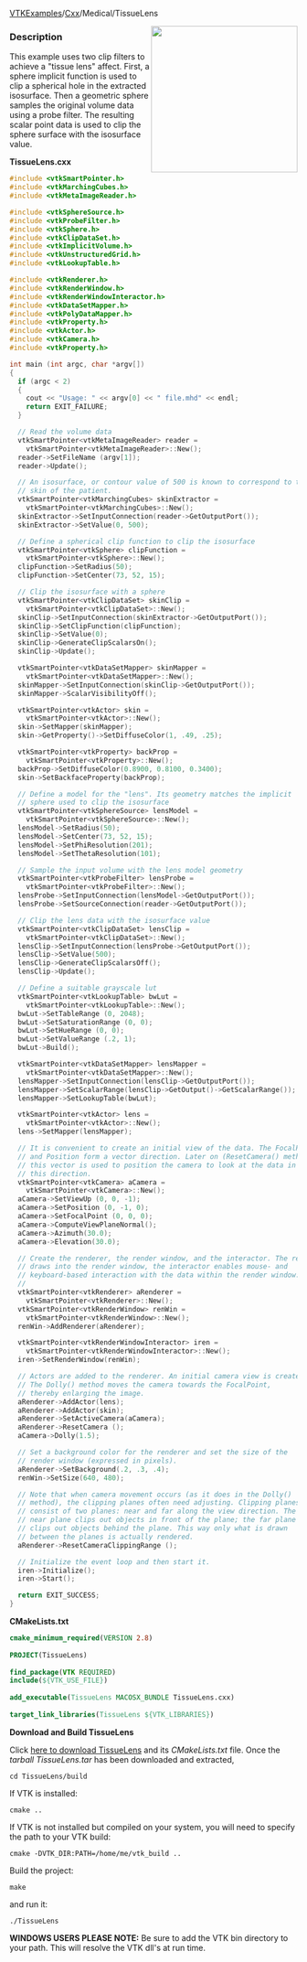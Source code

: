 [VTKExamples](Home)/[Cxx](Cxx)/Medical/TissueLens

<img align="right" src="https://github.com/lorensen/VTKExamples/raw/master/Testing/Baseline/Medical/TestTissueLens.png" width="256" />

### Description
This example uses two clip filters to achieve a "tissue lens" affect. First, a sphere implicit function is used to clip a spherical hole in the extracted isosurface. Then a geometric sphere samples the original volume data using a probe filter. The resulting scalar point data is used to clip the sphere surface with the isosurface value.

**TissueLens.cxx**
```c++
#include <vtkSmartPointer.h>
#include <vtkMarchingCubes.h>
#include <vtkMetaImageReader.h>

#include <vtkSphereSource.h>
#include <vtkProbeFilter.h>
#include <vtkSphere.h>
#include <vtkClipDataSet.h>
#include <vtkImplicitVolume.h>
#include <vtkUnstructuredGrid.h>
#include <vtkLookupTable.h>

#include <vtkRenderer.h>
#include <vtkRenderWindow.h>
#include <vtkRenderWindowInteractor.h>
#include <vtkDataSetMapper.h>
#include <vtkPolyDataMapper.h>
#include <vtkProperty.h>
#include <vtkActor.h>
#include <vtkCamera.h>
#include <vtkProperty.h>

int main (int argc, char *argv[])
{
  if (argc < 2)
  {
    cout << "Usage: " << argv[0] << " file.mhd" << endl;
    return EXIT_FAILURE;
  }

  // Read the volume data
  vtkSmartPointer<vtkMetaImageReader> reader =
    vtkSmartPointer<vtkMetaImageReader>::New();
  reader->SetFileName (argv[1]);
  reader->Update();

  // An isosurface, or contour value of 500 is known to correspond to the
  // skin of the patient.
  vtkSmartPointer<vtkMarchingCubes> skinExtractor =
    vtkSmartPointer<vtkMarchingCubes>::New();
  skinExtractor->SetInputConnection(reader->GetOutputPort());
  skinExtractor->SetValue(0, 500);

  // Define a spherical clip function to clip the isosurface
  vtkSmartPointer<vtkSphere> clipFunction =
    vtkSmartPointer<vtkSphere>::New();
  clipFunction->SetRadius(50);
  clipFunction->SetCenter(73, 52, 15);

  // Clip the isosurface with a sphere
  vtkSmartPointer<vtkClipDataSet> skinClip =
    vtkSmartPointer<vtkClipDataSet>::New();
  skinClip->SetInputConnection(skinExtractor->GetOutputPort());
  skinClip->SetClipFunction(clipFunction);
  skinClip->SetValue(0);
  skinClip->GenerateClipScalarsOn();
  skinClip->Update();

  vtkSmartPointer<vtkDataSetMapper> skinMapper =
    vtkSmartPointer<vtkDataSetMapper>::New();
  skinMapper->SetInputConnection(skinClip->GetOutputPort());
  skinMapper->ScalarVisibilityOff();

  vtkSmartPointer<vtkActor> skin =
    vtkSmartPointer<vtkActor>::New();
  skin->SetMapper(skinMapper);
  skin->GetProperty()->SetDiffuseColor(1, .49, .25);

  vtkSmartPointer<vtkProperty> backProp =
    vtkSmartPointer<vtkProperty>::New();
  backProp->SetDiffuseColor(0.8900, 0.8100, 0.3400);
  skin->SetBackfaceProperty(backProp);

  // Define a model for the "lens". Its geometry matches the implicit
  // sphere used to clip the isosurface
  vtkSmartPointer<vtkSphereSource> lensModel =
    vtkSmartPointer<vtkSphereSource>::New();
  lensModel->SetRadius(50);
  lensModel->SetCenter(73, 52, 15);
  lensModel->SetPhiResolution(201);
  lensModel->SetThetaResolution(101);

  // Sample the input volume with the lens model geometry
  vtkSmartPointer<vtkProbeFilter> lensProbe =
    vtkSmartPointer<vtkProbeFilter>::New();
  lensProbe->SetInputConnection(lensModel->GetOutputPort());
  lensProbe->SetSourceConnection(reader->GetOutputPort());

  // Clip the lens data with the isosurface value
  vtkSmartPointer<vtkClipDataSet> lensClip =
    vtkSmartPointer<vtkClipDataSet>::New();
  lensClip->SetInputConnection(lensProbe->GetOutputPort());
  lensClip->SetValue(500);
  lensClip->GenerateClipScalarsOff();
  lensClip->Update();

  // Define a suitable grayscale lut
  vtkSmartPointer<vtkLookupTable> bwLut =
    vtkSmartPointer<vtkLookupTable>::New();
  bwLut->SetTableRange (0, 2048);
  bwLut->SetSaturationRange (0, 0);
  bwLut->SetHueRange (0, 0);
  bwLut->SetValueRange (.2, 1);
  bwLut->Build();

  vtkSmartPointer<vtkDataSetMapper> lensMapper =
    vtkSmartPointer<vtkDataSetMapper>::New();
  lensMapper->SetInputConnection(lensClip->GetOutputPort());
  lensMapper->SetScalarRange(lensClip->GetOutput()->GetScalarRange());
  lensMapper->SetLookupTable(bwLut);

  vtkSmartPointer<vtkActor> lens =
    vtkSmartPointer<vtkActor>::New();
  lens->SetMapper(lensMapper);

  // It is convenient to create an initial view of the data. The FocalPoint
  // and Position form a vector direction. Later on (ResetCamera() method)
  // this vector is used to position the camera to look at the data in
  // this direction.
  vtkSmartPointer<vtkCamera> aCamera =
    vtkSmartPointer<vtkCamera>::New();
  aCamera->SetViewUp (0, 0, -1);
  aCamera->SetPosition (0, -1, 0);
  aCamera->SetFocalPoint (0, 0, 0);
  aCamera->ComputeViewPlaneNormal();
  aCamera->Azimuth(30.0);
  aCamera->Elevation(30.0);

  // Create the renderer, the render window, and the interactor. The renderer
  // draws into the render window, the interactor enables mouse- and
  // keyboard-based interaction with the data within the render window.
  //
  vtkSmartPointer<vtkRenderer> aRenderer =
    vtkSmartPointer<vtkRenderer>::New();
  vtkSmartPointer<vtkRenderWindow> renWin =
    vtkSmartPointer<vtkRenderWindow>::New();
  renWin->AddRenderer(aRenderer);

  vtkSmartPointer<vtkRenderWindowInteractor> iren =
    vtkSmartPointer<vtkRenderWindowInteractor>::New();
  iren->SetRenderWindow(renWin);

  // Actors are added to the renderer. An initial camera view is created.
  // The Dolly() method moves the camera towards the FocalPoint,
  // thereby enlarging the image.
  aRenderer->AddActor(lens);
  aRenderer->AddActor(skin);
  aRenderer->SetActiveCamera(aCamera);
  aRenderer->ResetCamera ();
  aCamera->Dolly(1.5);

  // Set a background color for the renderer and set the size of the
  // render window (expressed in pixels).
  aRenderer->SetBackground(.2, .3, .4);
  renWin->SetSize(640, 480);

  // Note that when camera movement occurs (as it does in the Dolly()
  // method), the clipping planes often need adjusting. Clipping planes
  // consist of two planes: near and far along the view direction. The
  // near plane clips out objects in front of the plane; the far plane
  // clips out objects behind the plane. This way only what is drawn
  // between the planes is actually rendered.
  aRenderer->ResetCameraClippingRange ();

  // Initialize the event loop and then start it.
  iren->Initialize();
  iren->Start();

  return EXIT_SUCCESS;
}
```
**CMakeLists.txt**
```cmake
cmake_minimum_required(VERSION 2.8)
 
PROJECT(TissueLens)
 
find_package(VTK REQUIRED)
include(${VTK_USE_FILE})
 
add_executable(TissueLens MACOSX_BUNDLE TissueLens.cxx)
 
target_link_libraries(TissueLens ${VTK_LIBRARIES})
```

**Download and Build TissueLens**

Click [here to download TissueLens](https://github.com/lorensen/VTKWikiExamplesTarballs/raw/master/TissueLens.tar) and its *CMakeLists.txt* file.
Once the *tarball TissueLens.tar* has been downloaded and extracted,
```
cd TissueLens/build 
```
If VTK is installed:
```
cmake ..
```
If VTK is not installed but compiled on your system, you will need to specify the path to your VTK build:
```
cmake -DVTK_DIR:PATH=/home/me/vtk_build ..
```
Build the project:
```
make
```
and run it:
```
./TissueLens
```
**WINDOWS USERS PLEASE NOTE:** Be sure to add the VTK bin directory to your path. This will resolve the VTK dll's at run time.

